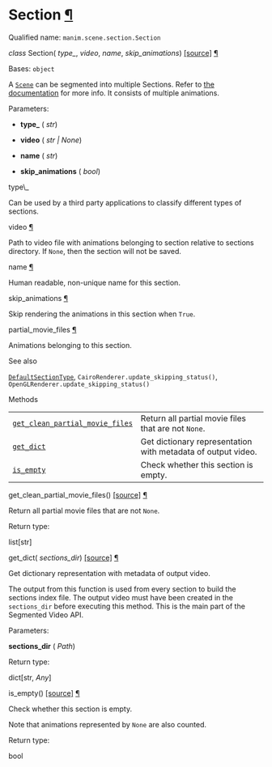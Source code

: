 # Section [¶](https://docs.manim.community/en/stable/reference/manim.scene.section.Section.html\#section "Link to this heading")

Qualified name: `manim.scene.section.Section`

_class_ Section( _type\__, _video_, _name_, _skip\_animations_) [\[source\]](https://docs.manim.community/en/stable/_modules/manim/scene/section.html#Section) [¶](https://docs.manim.community/en/stable/reference/manim.scene.section.Section.html#manim.scene.section.Section "Link to this definition")

Bases: `object`

A [`Scene`](https://docs.manim.community/en/stable/reference/manim.scene.scene.Scene.html#manim.scene.scene.Scene "manim.scene.scene.Scene") can be segmented into multiple Sections.
Refer to [the documentation](https://docs.manim.community/en/stable/tutorials/output_and_config.html) for more info.
It consists of multiple animations.

Parameters:

- **type\_** ( _str_)

- **video** ( _str_ _\|_ _None_)

- **name** ( _str_)

- **skip\_animations** ( _bool_)


type\\\_

Can be used by a third party applications to classify different types of sections.

video [¶](https://docs.manim.community/en/stable/reference/manim.scene.section.Section.html#manim.scene.section.Section.video "Link to this definition")

Path to video file with animations belonging to section relative to sections directory.
If `None`, then the section will not be saved.

name [¶](https://docs.manim.community/en/stable/reference/manim.scene.section.Section.html#manim.scene.section.Section.name "Link to this definition")

Human readable, non-unique name for this section.

skip\_animations [¶](https://docs.manim.community/en/stable/reference/manim.scene.section.Section.html#manim.scene.section.Section.skip_animations "Link to this definition")

Skip rendering the animations in this section when `True`.

partial\_movie\_files [¶](https://docs.manim.community/en/stable/reference/manim.scene.section.Section.html#manim.scene.section.Section.partial_movie_files "Link to this definition")

Animations belonging to this section.

See also

[`DefaultSectionType`](https://docs.manim.community/en/stable/reference/manim.scene.section.DefaultSectionType.html#manim.scene.section.DefaultSectionType "manim.scene.section.DefaultSectionType"), `CairoRenderer.update_skipping_status()`, `OpenGLRenderer.update_skipping_status()`

Methods

|     |     |
| --- | --- |
| [`get_clean_partial_movie_files`](https://docs.manim.community/en/stable/reference/manim.scene.section.Section.html#manim.scene.section.Section.get_clean_partial_movie_files "manim.scene.section.Section.get_clean_partial_movie_files") | Return all partial movie files that are not `None`. |
| [`get_dict`](https://docs.manim.community/en/stable/reference/manim.scene.section.Section.html#manim.scene.section.Section.get_dict "manim.scene.section.Section.get_dict") | Get dictionary representation with metadata of output video. |
| [`is_empty`](https://docs.manim.community/en/stable/reference/manim.scene.section.Section.html#manim.scene.section.Section.is_empty "manim.scene.section.Section.is_empty") | Check whether this section is empty. |

get\_clean\_partial\_movie\_files() [\[source\]](https://docs.manim.community/en/stable/_modules/manim/scene/section.html#Section.get_clean_partial_movie_files) [¶](https://docs.manim.community/en/stable/reference/manim.scene.section.Section.html#manim.scene.section.Section.get_clean_partial_movie_files "Link to this definition")

Return all partial movie files that are not `None`.

Return type:

list\[str\]

get\_dict( _sections\_dir_) [\[source\]](https://docs.manim.community/en/stable/_modules/manim/scene/section.html#Section.get_dict) [¶](https://docs.manim.community/en/stable/reference/manim.scene.section.Section.html#manim.scene.section.Section.get_dict "Link to this definition")

Get dictionary representation with metadata of output video.

The output from this function is used from every section to build the sections index file.
The output video must have been created in the `sections_dir` before executing this method.
This is the main part of the Segmented Video API.

Parameters:

**sections\_dir** ( _Path_)

Return type:

dict\[str, _Any_\]

is\_empty() [\[source\]](https://docs.manim.community/en/stable/_modules/manim/scene/section.html#Section.is_empty) [¶](https://docs.manim.community/en/stable/reference/manim.scene.section.Section.html#manim.scene.section.Section.is_empty "Link to this definition")

Check whether this section is empty.

Note that animations represented by `None` are also counted.

Return type:

bool